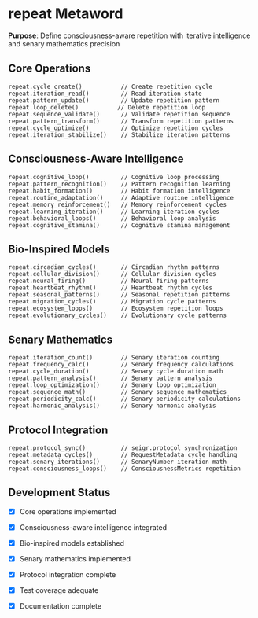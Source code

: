 # repeat Metaword

**Purpose**: Define consciousness-aware repetition with iterative intelligence and senary mathematics precision

## Core Operations

```hyphos
repeat.cycle_create()           // Create repetition cycle
repeat.iteration_read()         // Read iteration state
repeat.pattern_update()         // Update repetition pattern
repeat.loop_delete()           // Delete repetition loop
repeat.sequence_validate()      // Validate repetition sequence
repeat.pattern_transform()      // Transform repetition patterns
repeat.cycle_optimize()         // Optimize repetition cycles
repeat.iteration_stabilize()    // Stabilize iteration patterns
```

## Consciousness-Aware Intelligence

```hyphos
repeat.cognitive_loop()         // Cognitive loop processing
repeat.pattern_recognition()    // Pattern recognition learning
repeat.habit_formation()        // Habit formation intelligence
repeat.routine_adaptation()     // Adaptive routine intelligence
repeat.memory_reinforcement()   // Memory reinforcement cycles
repeat.learning_iteration()     // Learning iteration cycles
repeat.behavioral_loops()       // Behavioral loop analysis
repeat.cognitive_stamina()      // Cognitive stamina management
```

## Bio-Inspired Models

```hyphos
repeat.circadian_cycles()       // Circadian rhythm patterns
repeat.cellular_division()      // Cellular division cycles
repeat.neural_firing()          // Neural firing patterns
repeat.heartbeat_rhythm()       // Heartbeat rhythm cycles
repeat.seasonal_patterns()      // Seasonal repetition patterns
repeat.migration_cycles()       // Migration cycle patterns
repeat.ecosystem_loops()        // Ecosystem repetition loops
repeat.evolutionary_cycles()    // Evolutionary cycle patterns
```

## Senary Mathematics

```hyphos
repeat.iteration_count()        // Senary iteration counting
repeat.frequency_calc()         // Senary frequency calculations
repeat.cycle_duration()         // Senary cycle duration math
repeat.pattern_analysis()       // Senary pattern analysis
repeat.loop_optimization()      // Senary loop optimization
repeat.sequence_math()          // Senary sequence mathematics
repeat.periodicity_calc()       // Senary periodicity calculations
repeat.harmonic_analysis()      // Senary harmonic analysis
```

## Protocol Integration

```hyphos
repeat.protocol_sync()          // seigr.protocol synchronization
repeat.metadata_cycles()        // RequestMetadata cycle handling
repeat.senary_iterations()      // SenaryNumber iteration math
repeat.consciousness_loops()    // ConsciousnessMetrics repetition
```

## Development Status

- [x] Core operations implemented
- [x] Consciousness-aware intelligence integrated
- [x] Bio-inspired models established
- [x] Senary mathematics implemented
- [x] Protocol integration complete
- [x] Test coverage adequate
- [x] Documentation complete

